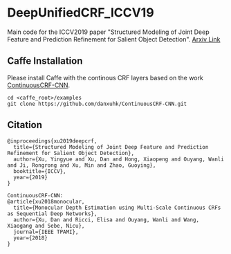 # DeepUnifiedCRF_ICCV19

Main code for the ICCV2019 paper "Structured Modeling of Joint Deep Feature and Prediction Refinement for Salient Object Detection". [Arxiv Link](https://arxiv.org/pdf/1909.04366)

## Caffe Installation
Please install Caffe with the continous CRF layers based on the work [ContinuousCRF-CNN](https://arxiv.org/pdf/1704.02157.pdf). 

```
cd <caffe_root>/examples
git clone https://github.com/danxuhk/ContinuousCRF-CNN.git
```

##







## Citation
```
@inproceedings{xu2019deepcrf, 
  title={Structured Modeling of Joint Deep Feature and Prediction Refinement for Salient Object Detection}, 
  author={Xu, Yingyue and Xu, Dan and Hong, Xiaopeng and Ouyang, Wanli and Ji, Rongrong and Xu, Min and Zhao, Guoying}, 
  booktitle={ICCV}, 
  year={2019}
} 

ContinuousCRF-CNN:
@article{xu2018monocular,
  title={Monocular Depth Estimation using Multi-Scale Continuous CRFs as Sequential Deep Networks},
  author={Xu, Dan and Ricci, Elisa and Ouyang, Wanli and Wang, Xiaogang and Sebe, Nicu},
  journal={IEEE TPAMI},
  year={2018}
}
```
